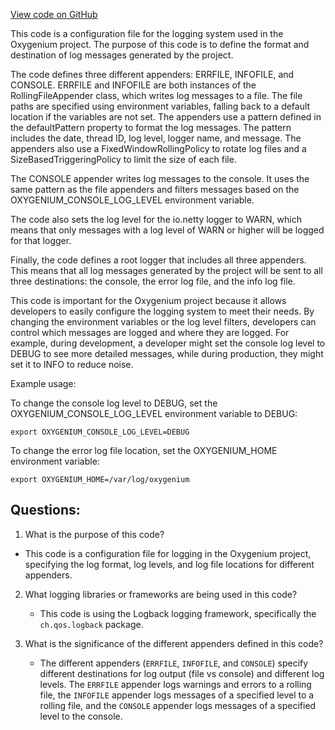 [View code on GitHub](https://github.com/oxygenium/oxygenium/flow/src/main/resources/logback.xml)

This code is a configuration file for the logging system used in the Oxygenium project. The purpose of this code is to define the format and destination of log messages generated by the project. 

The code defines three different appenders: ERRFILE, INFOFILE, and CONSOLE. ERRFILE and INFOFILE are both instances of the RollingFileAppender class, which writes log messages to a file. The file paths are specified using environment variables, falling back to a default location if the variables are not set. The appenders use a pattern defined in the defaultPattern property to format the log messages. The pattern includes the date, thread ID, log level, logger name, and message. The appenders also use a FixedWindowRollingPolicy to rotate log files and a SizeBasedTriggeringPolicy to limit the size of each file. 

The CONSOLE appender writes log messages to the console. It uses the same pattern as the file appenders and filters messages based on the OXYGENIUM_CONSOLE_LOG_LEVEL environment variable. 

The code also sets the log level for the io.netty logger to WARN, which means that only messages with a log level of WARN or higher will be logged for that logger. 

Finally, the code defines a root logger that includes all three appenders. This means that all log messages generated by the project will be sent to all three destinations: the console, the error log file, and the info log file. 

This code is important for the Oxygenium project because it allows developers to easily configure the logging system to meet their needs. By changing the environment variables or the log level filters, developers can control which messages are logged and where they are logged. For example, during development, a developer might set the console log level to DEBUG to see more detailed messages, while during production, they might set it to INFO to reduce noise. 

Example usage:

To change the console log level to DEBUG, set the OXYGENIUM_CONSOLE_LOG_LEVEL environment variable to DEBUG:

```
export OXYGENIUM_CONSOLE_LOG_LEVEL=DEBUG
```

To change the error log file location, set the OXYGENIUM_HOME environment variable:

```
export OXYGENIUM_HOME=/var/log/oxygenium
```
## Questions: 
 1. What is the purpose of this code?
   - This code is a configuration file for logging in the Oxygenium project, specifying the log format, log levels, and log file locations for different appenders.

2. What logging libraries or frameworks are being used in this code?
   - This code is using the Logback logging framework, specifically the `ch.qos.logback` package.

3. What is the significance of the different appenders defined in this code?
   - The different appenders (`ERRFILE`, `INFOFILE`, and `CONSOLE`) specify different destinations for log output (file vs console) and different log levels. The `ERRFILE` appender logs warnings and errors to a rolling file, the `INFOFILE` appender logs messages of a specified level to a rolling file, and the `CONSOLE` appender logs messages of a specified level to the console.